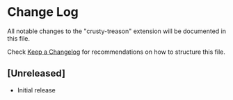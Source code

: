 # Change Log

All notable changes to the "crusty-treason" extension will be documented in this file.

Check [Keep a Changelog](http://keepachangelog.com/) for recommendations on how to structure this file.

## [Unreleased]

- Initial release
